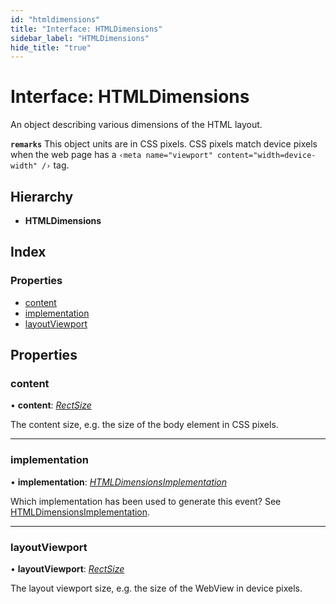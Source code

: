 ```yaml
---
id: "htmldimensions"
title: "Interface: HTMLDimensions"
sidebar_label: "HTMLDimensions"
hide_title: "true"
---
```


# Interface: HTMLDimensions

An object describing various dimensions of the HTML layout.

**`remarks`** 
This object units are in CSS pixels. CSS pixels match device pixels when the
web page has a `‹meta name="viewport" content="width=device-width" /›` tag.

## Hierarchy

* **HTMLDimensions**

## Index

### Properties

* [content](htmldimensions.md#content)
* [implementation](htmldimensions.md#implementation)
* [layoutViewport](htmldimensions.md#layoutviewport)

## Properties

###  content

• **content**: *[RectSize](rectsize.md)*

The content size, e.g. the size of the body element in CSS pixels.

___

###  implementation

• **implementation**: *[HTMLDimensionsImplementation](../index.md#htmldimensionsimplementation)*

Which implementation has been used to generate this event?
See [HTMLDimensionsImplementation](../index.md#htmldimensionsimplementation).

___

###  layoutViewport

• **layoutViewport**: *[RectSize](rectsize.md)*

The layout viewport size, e.g. the size of the WebView in device pixels.
